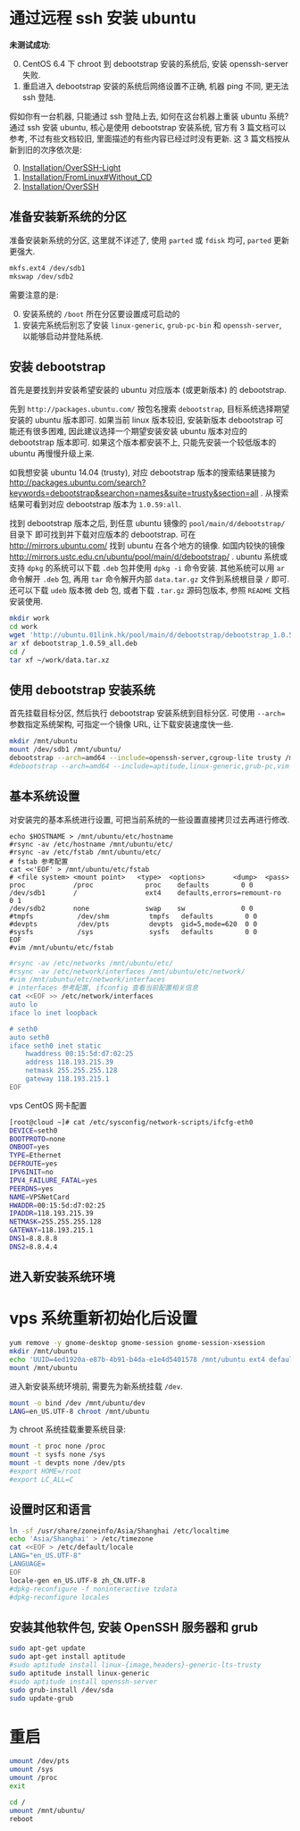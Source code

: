 通过远程 ssh 安装 ubuntu
===

**未测试成功**:

0. CentOS 6.4 下 chroot 到 debootstrap 安装的系统后, 安装 openssh-server 失败.
0. 重启进入 debootstrap 安装的系统后网络设置不正确, 机器 ping 不同, 更无法 ssh 登陆.

假如你有一台机器, 只能通过 ssh 登陆上去, 如何在这台机器上重装 ubuntu 系统?
通过 ssh 安装 ubuntu, 核心是使用 debootstrap 安装系统, 官方有 3 篇文档可以参考,
不过有些文档较旧, 里面描述的有些内容已经过时没有更新.
这 3 篇文档按从新到旧的次序依次是:

0. [Installation/OverSSH-Light](https://help.ubuntu.com/community/Installation/OverSSH-Light)
0. [Installation/FromLinux#Without_CD](https://help.ubuntu.com/community/Installation/FromLinux#Without_CD)
0. [Installation/OverSSH](https://help.ubuntu.com/community/Installation/OverSSH)

## 准备安装新系统的分区

准备安装新系统的分区, 这里就不详述了, 使用 `parted` 或 `fdisk` 均可, `parted` 更新更强大.

```sh
mkfs.ext4 /dev/sdb1
mkswap /dev/sdb2
```

需要注意的是:

0. 安装系统的 `/boot` 所在分区要设置成可启动的
0. 安装完系统后别忘了安装 `linux-generic`, `grub-pc-bin` 和 `openssh-server`, 以能够启动并登陆系统.

## 安装 debootstrap

首先是要找到并安装希望安装的 ubuntu 对应版本 (或更新版本) 的 debootstrap.

先到 `http://packages.ubuntu.com/` 按包名搜索 `debootstrap`, 目标系统选择期望安装的 ubuntu 版本即可.
如果当前 linux 版本较旧, 安装新版本 debootstrap 可能还有很多困难, 
因此建议选择一个期望安装安装 ubuntu 版本对应的 debootstrap 版本即可.
如果这个版本都安装不上, 只能先安装一个较低版本的 ubuntu 再慢慢升级上来.

如我想安装 ubuntu 14.04 (trusty), 对应 debootstrap 版本的搜索结果链接为
http://packages.ubuntu.com/search?keywords=debootstrap&searchon=names&suite=trusty&section=all .
从搜索结果可看到对应 debootstrap 版本为 `1.0.59:all`.

找到 debootstrap 版本之后, 到任意 ubuntu 镜像的 `pool/main/d/debootstrap/` 目录下
即可找到并下载对应版本的 debootstrap.
可在 http://mirrors.ubuntu.com/ 找到 ubuntu 在各个地方的镜像.
如国内较快的镜像 http://mirrors.ustc.edu.cn/ubuntu/pool/main/d/debootstrap/ .
ubuntu 系统或支持 `dpkg` 的系统可以下载 `.deb` 包并使用 `dpkg -i` 命令安装.
其他系统可以用 `ar` 命令解开 `.deb` 包, 再用 `tar` 命令解开内部 `data.tar.gz` 文件到系统根目录 `/` 即可.
还可以下载 `udeb` 版本微 deb 包, 或者下载 `.tar.gz` 源码包版本, 参照 `README` 文档安装使用.

```sh
mkdir work
cd work
wget 'http://ubuntu.01link.hk/pool/main/d/debootstrap/debootstrap_1.0.59_all.deb'
ar xf debootstrap_1.0.59_all.deb
cd /
tar xf ~/work/data.tar.xz
```

## 使用 debootstrap 安装系统

首先挂载目标分区, 然后执行 debootstrap 安装系统到目标分区.
可使用 `--arch=` 参数指定系统架构, 可指定一个镜像 URL, 让下载安装速度快一些.

```sh
mkdir /mnt/ubuntu
mount /dev/sdb1 /mnt/ubuntu/
debootstrap --arch=amd64 --include=openssh-server,cgroup-lite trusty /mnt/ubuntu/ http://ubuntu.01link.hk/
#debootstrap --arch=amd64 --include=aptitude,linux-generic,grub-pc,vim trusty /mnt/ubuntu/ http://mirrors.aliyun.com/ubuntu/
```

## 基本系统设置

对安装完的基本系统进行设置,
可把当前系统的一些设置直接拷贝过去再进行修改.

```
echo $HOSTNAME > /mnt/ubuntu/etc/hostname
#rsync -av /etc/hostname /mnt/ubuntu/etc/
#rsync -av /etc/fstab /mnt/ubuntu/etc/
# fstab 参考配置
cat <<'EOF' > /mnt/ubuntu/etc/fstab
# <file system> <mount point>   <type>  <options>       <dump>  <pass>
proc            /proc             proc    defaults        0 0
/dev/sdb1       /                 ext4    defaults,errors=remount-ro        0 1
/dev/sdb2       none              swap    sw              0 0
#tmpfs           /dev/shm          tmpfs   defaults        0 0
#devpts          /dev/pts          devpts  gid=5,mode=620  0 0
#sysfs           /sys              sysfs   defaults        0 0
EOF
#vim /mnt/ubuntu/etc/fstab
```

```sh
#rsync -av /etc/networks /mnt/ubuntu/etc/
#rsync -av /etc/network/interfaces /mnt/ubuntu/etc/network/
#vim /mnt/ubuntu/etc/network/interfaces
# interfaces 参考配置, ifconfig 查看当前配置相关信息
cat <<EOF >> /etc/network/interfaces
auto lo
iface lo inet loopback

# seth0
auto seth0
iface seth0 inet static
    hwaddress 00:15:5d:d7:02:25
	address 118.193.215.39
	netmask 255.255.255.128
	gateway 118.193.215.1
EOF
```

vps CentOS 网卡配置

```sh
[root@cloud ~]# cat /etc/sysconfig/network-scripts/ifcfg-eth0 
DEVICE=seth0
BOOTPROTO=none
ONBOOT=yes
TYPE=Ethernet
DEFROUTE=yes
IPV6INIT=no
IPV4_FAILURE_FATAL=yes
PEERDNS=yes
NAME=VPSNetCard
HWADDR=00:15:5d:d7:02:25
IPADDR=118.193.215.39
NETMASK=255.255.255.128
GATEWAY=118.193.215.1
DNS1=8.8.8.8
DNS2=8.8.4.4
```

## 进入新安装系统环境

# vps 系统重新初始化后设置
```sh
yum remove -y gnome-desktop gnome-session gnome-session-xsession
mkdir /mnt/ubuntu
echo 'UUID=4ed1920a-e87b-4b91-b4da-e1e4d5401578 /mnt/ubuntu ext4 defaults 1 1' >> /etc/fstab
mount /mnt/ubuntu
```

进入新安装系统环境前, 需要先为新系统挂载 `/dev`.

```sh
mount -o bind /dev /mnt/ubuntu/dev
LANG=en_US.UTF-8 chroot /mnt/ubuntu
```

为 chroot 系统挂载重要系统目录:

```sh
mount -t proc none /proc
mount -t sysfs none /sys
mount -t devpts none /dev/pts
#export HOME=/root
#export LC_ALL=C
```

## 设置时区和语言

```sh
ln -sf /usr/share/zoneinfo/Asia/Shanghai /etc/localtime
echo 'Asia/Shanghai' > /etc/timezone
cat <<EOF > /etc/default/locale
LANG="en_US.UTF-8"
LANGUAGE=
EOF
locale-gen en_US.UTF-8 zh_CN.UTF-8
#dpkg-reconfigure -f noninteractive tzdata
#dpkg-reconfigure locales
```

## 安装其他软件包, 安装 OpenSSH 服务器和 grub

```sh
sudo apt-get update
sudo apt-get install aptitude
#sudo aptitude install linux-{image,headers}-generic-lts-trusty
sudo aptitude install linux-generic
#sudo aptitude install openssh-server
sudo grub-install /dev/sda
sudo update-grub
```

# 重启

```sh
umount /dev/pts
umount /sys
umount /proc
exit
```

```sh
cd /
umount /mnt/ubuntu/
reboot
```
